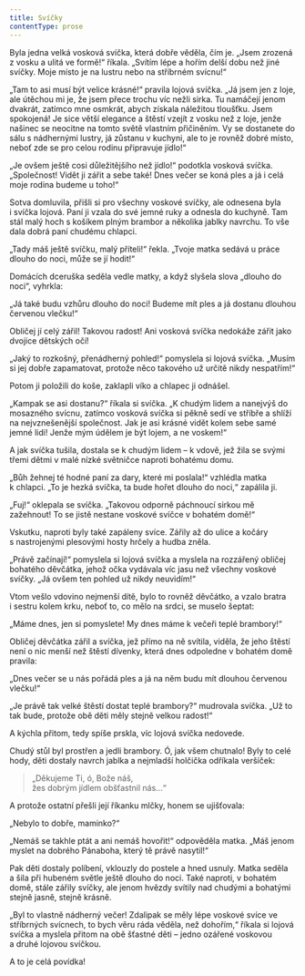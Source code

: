 ```yaml
---
title: Svíčky
contentType: prose
---
```


<section>

Byla jedna velká vosková svíčka, která dobře věděla, čím je. „Jsem zrozená z vosku a ulitá ve formě!“ říkala. „Svítím lépe a hořím delší dobu než jiné svíčky. Moje místo je na lustru nebo na stříbrném svícnu!“

„Tam to asi musí být velice krásné!“ pravila lojová svíčka. „Já jsem jen z loje, ale útěchou mi je, že jsem přece trochu víc nežli sirka. Tu namáčejí jenom dvakrát, zatímco mne osmkrát, abych získala náležitou tloušťku. Jsem spokojená! Je sice větší elegance a štěstí vzejít z vosku než z loje, jenže našinec se neocitne na tomto světě vlastním přičiněním. Vy se dostanete do sálu s nádhernými lustry, já zůstanu v kuchyni, ale to je rovněž dobré místo, neboť zde se pro celou rodinu připravuje jídlo!“

„Je ovšem ještě cosi důležitějšího než jídlo!“ podotkla vosková svíčka. „Společnost! Vidět ji zářit a sebe také! Dnes večer se koná ples a já i celá moje rodina budeme u toho!“

Sotva domluvila, přišli si pro všechny voskové svíčky, ale odnesena byla i svíčka lojová. Paní ji vzala do své jemné ruky a odnesla do kuchyně. Tam stál malý hoch s košíkem plným brambor a několika jablky navrchu. To vše dala dobrá paní chudému chlapci.

„Tady máš ještě svíčku, malý příteli!“ řekla. „Tvoje matka sedává u práce dlouho do noci, může se jí hodit!“

Domácích dceruška seděla vedle matky, a když slyšela slova „dlouho do noci“, vyhrkla:

„Já také budu vzhůru dlouho do noci! Budeme mít ples a já dostanu dlouhou červenou vlečku!“

Obličej jí celý zářil! Takovou radost! Ani vosková svíčka nedokáže zářit jako dvojice dětských očí!

„Jaký to rozkošný, přenádherný pohled!“ pomyslela si lojová svíčka. „Musím si jej dobře zapamatovat, protože něco takového už určitě nikdy nespatřím!“

Potom ji položili do koše, zaklapli víko a chlapec ji odnášel.

„Kampak se asi dostanu?“ říkala si svíčka. „K chudým lidem a nanejvýš do mosazného svícnu, zatímco vosková svíčka si pěkně sedí ve stříbře a shlíží na nejvznešenější společnost. Jak je asi krásné vidět kolem sebe samé jemné lidi! Jenže mým údělem je být lojem, a ne voskem!“

A jak svíčka tušila, dostala se k chudým lidem – k vdově, jež žila se svými třemi dětmi v malé nízké světničce naproti bohatému domu.

„Bůh žehnej té hodné paní za dary, které mi poslala!“ vzhlédla matka k chlapci. „To je hezká svíčka, ta bude hořet dlouho do noci,“ zapálila ji.

„Fuj!“ oklepala se svíčka. „Takovou odporně páchnoucí sirkou mě zažehnout! To se jistě nestane voskové svíčce v bohatém domě!“

Vskutku, naproti byly také zapáleny svíce. Zářily až do ulice a kočáry s nastrojenými plesovými hosty hrčely a hudba zněla.

„Právě začínají!“ pomyslela si lojová svíčka a myslela na rozzářený obličej bohatého děvčátka, jehož očka vydávala víc jasu než všechny voskové svíčky. „Já ovšem ten pohled už nikdy neuvidím!“

Vtom vešlo vdovino nejmenší dítě, bylo to rovněž děvčátko, a vzalo bratra i sestru kolem krku, neboť to, co mělo na srdci, se muselo šeptat:

„Máme dnes, jen si pomyslete! My dnes máme k večeři teplé brambory!“

Obličej děvčátka zářil a svíčka, jež přímo na ně svítila, viděla, že jeho štěstí není o nic menší než štěstí dívenky, která dnes odpoledne v bohatém domě pravila:

„Dnes večer se u nás pořádá ples a já na něm budu mít dlouhou červenou vlečku!“

„Je právě tak velké štěstí dostat teplé brambory?“ mudrovala svíčka. „Už to tak bude, protože obě děti měly stejně velkou radost!“

A kýchla přitom, tedy spíše prskla, víc lojová svíčka nedovede.

Chudý stůl byl prostřen a jedli brambory. Ó, jak všem chutnalo! Byly to celé hody, děti dostaly navrch jablka a nejmladší holčička odříkala veršíček:

</section>

<section>

> „Děkujeme Ti, ó, Bože náš,  
> žes dobrým jídlem obšťastnil nás…“

</section>

<section>

A protože ostatní přešli její říkanku mlčky, honem se ujišťovala:

„Nebylo to dobře, maminko?“

„Nemáš se takhle ptát a ani nemáš hovořit!“ odpověděla matka. „Máš jenom myslet na dobrého Pánaboha, který tě právě nasytil!“

Pak děti dostaly políbení, vklouzly do postele a hned usnuly. Matka seděla a šila při hubeném světle ještě dlouho do noci. Také naproti, v bohatém domě, stále zářily svíčky, ale jenom hvězdy svítily nad chudými a bohatými stejně jasně, stejně krásně.

„Byl to vlastně nádherný večer! Zdalipak se měly lépe voskové svíce ve stříbrných svícnech, to bych věru ráda věděla, než dohořím,“ říkala si lojová svíčka a myslela přitom na obě šťastné děti – jedno ozářené voskovou a druhé lojovou svíčkou.

A to je celá povídka!

</section>
